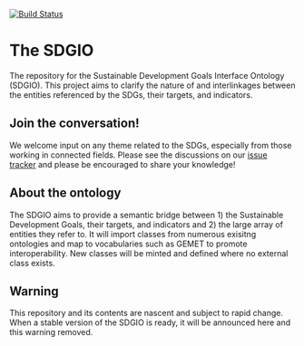 [![Build Status](https://travis-ci.org/SDG-InterfaceOntology/sdgio.svg?branch=master)](https://travis-ci.org/SDG-InterfaceOntology/sdgio)

# The SDGIO
The repository for the Sustainable Development Goals Interface Ontology (SDGIO). This project aims to clarify the nature of and interlinkages between the entities referenced by the SDGs, their targets, and indicators. 

## Join the conversation!
We welcome input on any theme related to the SDGs, especially from those working in connected fields. Please see the discussions on our [issue tracker](https://github.com/SDG-InterfaceOntology/sdgio/issues) and please be encouraged to share your knowledge!


## About the ontology
The SDGIO aims to provide a semantic bridge between 1) the Sustainable Development Goals, their targets, and indicators and 2) the large array of entities they refer to. It will import classes from numerous exisitng ontologies and map to vocabularies such as GEMET to promote interoperability. New classes will be minted and defined where no external class exists.

## Warning
This repository and its contents are nascent and subject to rapid change. When a stable version of the SDGIO is ready, it will be announced here and this warning removed.
